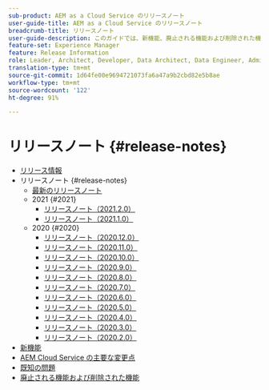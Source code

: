 ```yaml
---
sub-product: AEM as a Cloud Service のリリースノート
user-guide-title: AEM as a Cloud Service のリリースノート
breadcrumb-title: リリースノート
user-guide-description: このガイドでは、新機能、廃止される機能および削除された機能、既知の問題など、Adobe Experience Manager as a Cloud Service の最新リリースに関する重要な情報を提供します。
feature-set: Experience Manager
feature: Release Information
role: Leader, Architect, Developer, Data Architect, Data Engineer, Administrator, Business Practitioner
translation-type: tm+mt
source-git-commit: 1d64fe00e9694721073fa6a47a9b2cbd82e5b8ae
workflow-type: tm+mt
source-wordcount: '122'
ht-degree: 91%

---
```



# リリースノート {#release-notes}

+ [リリース情報](/help/release-notes/home.md)
+ リリースノート {#release-notes}
   + [最新のリリースノート](/help/release-notes/release-notes-cloud/release-notes-current.md)
   + 2021 {#2021}
      + [リリースノート（2021.2.0）](/help/release-notes/release-notes-cloud/2021/release-notes-2021-2-0.md)
      + [リリースノート（2021.1.0）](/help/release-notes/release-notes-cloud/2021/release-notes-2021-1-0.md)
   + 2020 {#2020}
      + [リリースノート（2020.12.0）](/help/release-notes/release-notes-cloud/2020/release-notes-2020-12-0.md)
      + [リリースノート（2020.11.0）](/help/release-notes/release-notes-cloud/2020/release-notes-2020-11-0.md)
      + [リリースノート（2020.10.0）](/help/release-notes/release-notes-cloud/2020/release-notes-2020-10-0.md)
      + [リリースノート（2020.9.0）](/help/release-notes/release-notes-cloud/2020/release-notes-2020-9-0.md)
      + [リリースノート（2020.8.0）](/help/release-notes/release-notes-cloud/2020/release-notes-2020-8-0.md)
      + [リリースノート（2020.7.0）](/help/release-notes/release-notes-cloud/2020/release-notes-2020-7-0.md)
      + [リリースノート（2020.6.0）](/help/release-notes/release-notes-cloud/2020/release-notes-2020-6-0.md)
      + [リリースノート（2020.5.0）](/help/release-notes/release-notes-cloud/2020/release-notes-2020-5-0.md)
      + [リリースノート（2020.4.0）](/help/release-notes/release-notes-cloud/2020/release-notes-2020-4-0.md)
      + [リリースノート（2020.3.0）](/help/release-notes/release-notes-cloud/2020/release-notes-2020-3-0.md)
      + [リリースノート（2020.2.0）](/help/release-notes/release-notes-cloud/2020/release-notes-2020-2-0.md)
+ [新機能](what-is-new.md)
+ [AEM Cloud Service の主要な変更点](aem-cloud-changes.md)
+ [既知の問題](known-issues.md)
+ [廃止される機能および削除された機能](deprecated-removed-features.md)
